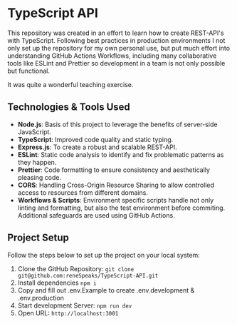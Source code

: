 # TypeScript API

This repository was created in an effort to learn how to create REST-API's with TypeScript. Following best practices in production environments I not only set up the repository for my own personal use, but put much effort into understanding GitHub Actions Workflows, including many collaborative tools like ESLint and Prettier so development in a team is not only possible but functional.

It was quite a wonderful teaching exercise.

## Technologies & Tools Used

- __Node.js__: Basis of this project to leverage the benefits of server-side JavaScript.
- __TypeScript__: Improved code quality and static typing.
- __Express.js__: To create a robust and scalable REST-API.
- __ESLint__: Static code analysis to identify and fix problematic patterns as they happen.
- __Prettier__: Code formatting to ensure consistency and aesthetically pleasing code.
- __CORS__: Handling Cross-Origin Resource Sharing to allow controlled access to resources from different domains.
- __Workflows & Scripts__: Environment specific scripts handle not only linting and formatting, but also the test environment before commiting. Additional safeguards are used using GitHub Actions. 

## Project Setup

Follow the steps below to set up the project on your local system:

1. Clone the GitHub Repository: `git clone git@github.com:reneSpeaks/TypeScript-API.git`
2. Install dependencies `npm i`
3. Copy and fill out .env.Example to create .env.development & .env.production
4. Start development Server: `npm run dev`
5. Open URL: `http://localhost:3001`